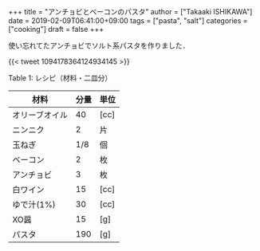 +++
title = "アンチョビとベーコンのパスタ"
author = ["Takaaki ISHIKAWA"]
date = 2019-02-09T06:41:00+09:00
tags = ["pasta", "salt"]
categories = ["cooking"]
draft = false
+++

使い忘れてたアンチョビでソルト系パスタを作りました．

{{< tweet 1094178364124934145 >}}

<div class="table-caption">
  <span class="table-number">Table 1</span>:
  レシピ（材料・二皿分）
</div>

| 材料    | 分量 | 単位 |
|-------|----|----|
| オリーブオイル | 40  | [cc] |
| ニンニク | 2   | 片   |
| 玉ねぎ  | 1/8 | 個   |
| ベーコン | 2   | 枚   |
| アンチョビ | 3   | 枚   |
| 白ワイン | 15  | [cc] |
| ゆで汁(1%) | 30  | [cc] |
| XO醤    | 15  | [g]  |
| パスタ  | 190 | [g]  |
